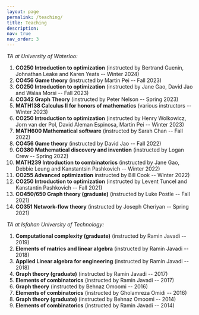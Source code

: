 ```yaml
---
layout: page
permalink: /teaching/
title: Teaching
description:
nav: true
nav_order: 3
---
```


_TA at University of Waterloo:_


1. **CO250 Introduction to optimization** (instructed by Bertrand Guenin, Johnathan Leake and Karen Yeats -- Winter 2024)
2. **CO456 Game theory** (instructed by Martin Pei -- Fall 2023)
3. **CO250 Introduction to optimization** (instructed by Jane Gao, David Jao and Walaa Morsi -- Fall 2023)
4. **CO342 Graph Theory** (instructed by Peter Nelson -- Spring 2023)
5. **MATH138 Calculus II for honors of mathematics** (various instructors -- Winter 2023)
6. **CO250 Introduction to optimization** (instructed by Henry Wolkowicz, Jorn van der Pol, David Aleman Espinosa, Martin Pei -- Winter 2023)
7. **MATH600 Mathematical software** (instructed by Sarah Chan -- Fall 2022)
8. **CO456 Game theory** (instructed by David Jao -- Fall 2022)
9. **CO380 Mathematical discovery and invention** (instructed by Logan Crew -- Spring 2022)
10. **MATH239 Introduction to combinatorics** (instructed by Jane Gao, Debbie Leung and Kanstantsin Pashkovich -- Winter 2022)
11. **CO255 Advanced optimization** instructed by Bill Cook -- Winter 2022)
12. **CO250 Introduction to optimization** (instructed by Levent Tuncel and Kanstantin Pashkovich -- Fall 2021)
13. **CO450/650 Graph theory (graduate)** (instructed by Luke Postle -- Fall 2021)
14. **CO351 Network-flow theory** (instructed by Joseph Cheriyan -- Spring 2021)


    

_TA at Isfahan University of Technology:_

1. **Computational complexity (graduate)** (instructed by Ramin Javadi -- 2019)
2. **Elements of matrics and linear algebra** (instructed by Ramin Javadi -- 2018)
3. **Applied Linear algebra for engineering** (instructed by Ramin Javadi -- 2018)
4. **Graph theory (graduate)** (instructed by Ramin Javadi -- 2017)
5. **Elements of combinatorics** (instructed by Ramin Javadi -- 2017)
6. **Graph theory** (instructed by Behnaz Omoomi -- 2016)
7. **Elements of combinatorics** (instructed by Gholamreza Omidi -- 2016)
8. **Graph theory (graduate)** (instructed by Behnaz Omoomi -- 2014)
9. **Elements of combinatorics** (instructed by Ramin Javadi -- 2014)
